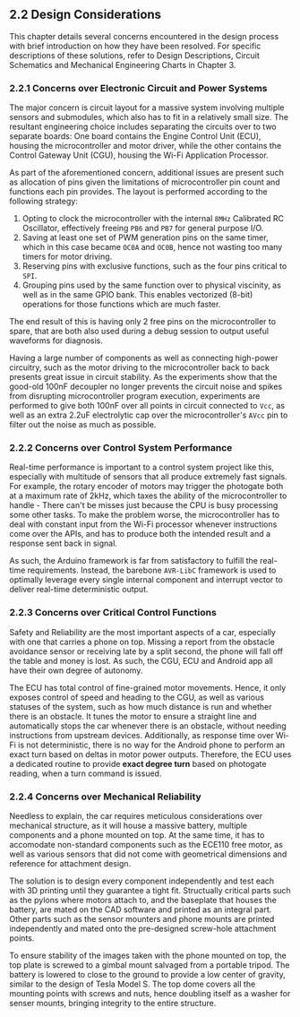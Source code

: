 ## 2.2 Design Considerations

<!--TODO: Add general and software design considerations-->

<!--TODO: Add hardware considerations-->

This chapter details several concerns encountered in the design process with brief introduction on how they have been resolved. For specific descriptions of these solutions, refer to Design Descriptions, Circuit Schematics and Mechanical Engineering Charts in Chapter 3.

### 2.2.1 Concerns over Electronic Circuit and Power Systems

The major concern is circuit layout for a massive system involving multiple sensors and submodules, which also has to fit in a relatively small size. The resultant engineering choice includes separating the circuits over to two separate boards: One board contains the Engine Control Unit (ECU), housing the microcontroller and motor driver, while the other contains the Control Gateway Unit (CGU), housing the Wi-Fi Application Processor.

As part of the aforementioned concern, additional issues are present such as allocation of pins given the limitations of microcontroller pin count and functions each pin provides. The layout is performed according to the following strategy:

1. Opting to clock the microcontroller with the internal `8MHz` Calibrated RC Oscillator, effectively freeing `PB6` and `PB7` for general purpose I/O.
2. Saving at least one set of PWM generation pins on the same timer, which in this case became `OC0A` and `OC0B`, hence not wasting too many timers for motor driving.
3. Reserving pins with exclusive functions, such as the four pins critical to `SPI`.
4. Grouping pins used by the same function over to physical viscinity, as well as in the same GPIO bank. This enables vectorized (8-bit) operations for those functions which are much faster.

The end result of this is having only 2 free pins on the microcontroller to spare, that are both also used during a debug session to output useful waveforms for diagnosis.

Having a large number of components as well as connecting high-power circuitry, such as the motor driving to the microcontroller back to back presents great issue in circuit stability. As the experiments show that the good-old 100nF decoupler no longer prevents the circuit noise and spikes from disrupting microcontroller program execution, experiments are performed to give both 100nF over all points in circuit connected to `Vcc`, as well as an extra 2.2uF electrolytic cap over the microcontroller's `AVcc` pin to filter out the noise as much as possible.

### 2.2.2 Concerns over Control System Performance

Real-time performance is important to a control system project like this, especially with multitude of sensors that all produce extremely fast signals. For example, the rotary encoder of motors may trigger the photogate both at a maximum rate of 2kHz, which taxes the ability of the microcontroller to handle - There can't be misses just because the CPU is busy processing some other tasks. To make the problem worse, the microcontroller has to deal with constant input from the Wi-Fi processor whenever instructions come over the APIs, and has to produce both the intended result and a response sent back in signal.

As such, the Arduino framework is far from satisfactory to fulfill the real-time requirements. Instead, the barebone `AVR-LibC` framework is used to optimally leverage every single internal component and interrupt vector to deliver real-time deterministic output.

### 2.2.3 Concerns over Critical Control Functions

Safety and Reliability are the most important aspects of a car, especially with one that carries a phone on top. Missing a report from the obstacle avoidance sensor or receiving late by a split second, the phone will fall off the table and money is lost. As such, the CGU, ECU and Android app all have their own degree of autonomy.

The ECU has total control of fine-grained motor movements. Hence, it only exposes control of speed and heading to the CGU, as well as various statuses of the system, such as how much distance is run and whether there is an obstacle. It tunes the motor to ensure a straight line and automatically stops the car whenever there is an obstacle, without needing instructions from upstream devices. Additionally, as response time over Wi-Fi is not deterministic, there is no way for the Android phone to perform an exact turn based on deltas in motor power outputs. Therefore, the ECU uses a dedicated routine to provide **exact degree turn** based on photogate reading, when a turn command is issued.

### 2.2.4 Concerns over Mechanical Reliability

Needless to explain, the car requires meticulous considerations over mechanical structure, as it will house a massive battery, multiple components and a phone mounted on top. At the same time, it has to accomodate non-standard components such as the ECE110 free motor, as well as various sensors that did not come with geometrical dimensions and reference for attachment design.

The solution is to design every component independently and test each with 3D printing until they guarantee a tight fit. Structually critical parts such as the pylons where motors attach to, and the baseplate that houses the battery, are mated on the CAD software and printed as an integral part. Other parts such as the sensor mounters and phone mounts are printed independently and mated onto the pre-designed screw-hole attachment points.

To ensure stability of the images taken with the phone mounted on top, the top plate is screwed to a gimbal mount salvaged from a portable tripod. The battery is lowered to close to the ground to provide a low center of gravity, similar to the design of Tesla Model S. The top dome covers all the mounting points with screws and nuts, hence doubling itself as a washer for senser mounts, bringing integrity to the entire structure.

